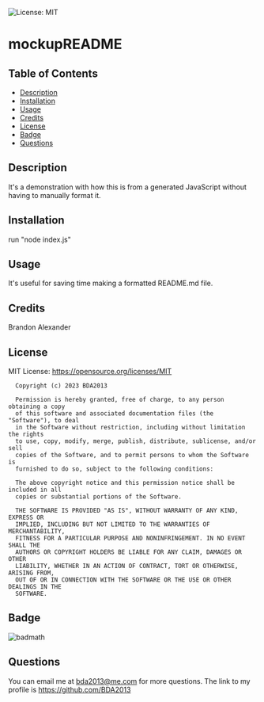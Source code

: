 ![License: MIT](https://img.shields.io/badge/License-MIT-yellow.svg)

  # mockupREADME

  ## Table of Contents
  * [Description](#desctiption)
  * [Installation](#installation)
  * [Usage](#usage)
  * [Credits](#credits)
  * [License](#license)
  * [Badge](#badge)
  * [Questions](#questions)

  ## Description <a name="description"></a>
  It's a demonstration with how this is from a generated JavaScript without having to manually format it.
  
  ## Installation <a name="installation"></a>
  run "node index.js"

  ## Usage <a name="usage"></a>
  It's useful for saving time making a formatted README.md file.

  ## Credits <a name="credits"></a>
  Brandon Alexander
  
  ## License <a name="license"></a>
  MIT License: https://opensource.org/licenses/MIT

      Copyright (c) 2023 BDA2013
      
      Permission is hereby granted, free of charge, to any person obtaining a copy
      of this software and associated documentation files (the "Software"), to deal
      in the Software without restriction, including without limitation the rights
      to use, copy, modify, merge, publish, distribute, sublicense, and/or sell
      copies of the Software, and to permit persons to whom the Software is
      furnished to do so, subject to the following conditions:
      
      The above copyright notice and this permission notice shall be included in all
      copies or substantial portions of the Software.
      
      THE SOFTWARE IS PROVIDED "AS IS", WITHOUT WARRANTY OF ANY KIND, EXPRESS OR
      IMPLIED, INCLUDING BUT NOT LIMITED TO THE WARRANTIES OF MERCHANTABILITY,
      FITNESS FOR A PARTICULAR PURPOSE AND NONINFRINGEMENT. IN NO EVENT SHALL THE
      AUTHORS OR COPYRIGHT HOLDERS BE LIABLE FOR ANY CLAIM, DAMAGES OR OTHER
      LIABILITY, WHETHER IN AN ACTION OF CONTRACT, TORT OR OTHERWISE, ARISING FROM,
      OUT OF OR IN CONNECTION WITH THE SOFTWARE OR THE USE OR OTHER DEALINGS IN THE
      SOFTWARE.
  
  ## Badge <a name="badge"></a>
  ![badmath](https://img.shields.io/github/languages/top/lernantino/badmath)

  ## Questions <a name="questions"></a>
  You can email me at <bda2013@me.com> for more questions.
  The link to my profile is https://github.com/BDA2013
